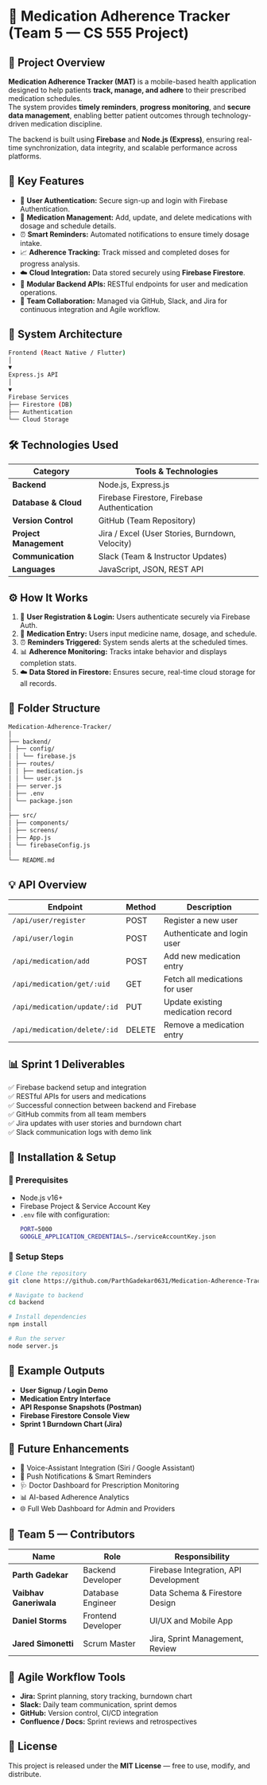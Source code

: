 # 💊 Medication Adherence Tracker (Team 5 — CS 555 Project)

## 📌 Project Overview
**Medication Adherence Tracker (MAT)** is a mobile-based health application designed to help patients **track, manage, and adhere** to their prescribed medication schedules.  
The system provides **timely reminders**, **progress monitoring**, and **secure data management**, enabling better patient outcomes through technology-driven medication discipline.  

The backend is built using **Firebase** and **Node.js (Express)**, ensuring real-time synchronization, data integrity, and scalable performance across platforms.



## 🚀 Key Features
- 🔐 **User Authentication:** Secure sign-up and login with Firebase Authentication.  
- 💊 **Medication Management:** Add, update, and delete medications with dosage and schedule details.  
- ⏰ **Smart Reminders:** Automated notifications to ensure timely dosage intake.  
- 📈 **Adherence Tracking:** Track missed and completed doses for progress analysis.  
- ☁️ **Cloud Integration:** Data stored securely using **Firebase Firestore**.  
- 🧩 **Modular Backend APIs:** RESTful endpoints for user and medication operations.  
- 💬 **Team Collaboration:** Managed via GitHub, Slack, and Jira for continuous integration and Agile workflow.  



## 🧠 System Architecture
```bash
Frontend (React Native / Flutter)
│
▼
Express.js API
│
▼
Firebase Services
├── Firestore (DB)
├── Authentication
└── Cloud Storage
```


## 🛠️ Technologies Used
| Category | Tools & Technologies |
|-----------|----------------------|
| **Backend** | Node.js, Express.js |
| **Database & Cloud** | Firebase Firestore, Firebase Authentication |
| **Version Control** | GitHub (Team Repository) |
| **Project Management** | Jira / Excel (User Stories, Burndown, Velocity) |
| **Communication** | Slack (Team & Instructor Updates) |
| **Languages** | JavaScript, JSON, REST API |



## ⚙️ How It Works
1. 🧾 **User Registration & Login:** Users authenticate securely via Firebase Auth.  
2. 💊 **Medication Entry:** Users input medicine name, dosage, and schedule.  
3. ⏰ **Reminders Triggered:** System sends alerts at the scheduled times.  
4. 📊 **Adherence Monitoring:** Tracks intake behavior and displays completion stats.  
5. ☁️ **Data Stored in Firestore:** Ensures secure, real-time cloud storage for all records.


## 🧩 Folder Structure
```bash
Medication-Adherence-Tracker/
│
├── backend/
│ ├── config/
│ │ └── firebase.js
│ ├── routes/
│ │ ├── medication.js
│ │ └── user.js
│ ├── server.js
│ ├── .env
│ └── package.json
│
├── src/
│ ├── components/
│ ├── screens/
│ ├── App.js
│ └── firebaseConfig.js
│
└── README.md
```


## 💡 API Overview
| Endpoint | Method | Description |
|-----------|--------|-------------|
| `/api/user/register` | POST | Register a new user |
| `/api/user/login` | POST | Authenticate and login user |
| `/api/medication/add` | POST | Add new medication entry |
| `/api/medication/get/:uid` | GET | Fetch all medications for user |
| `/api/medication/update/:id` | PUT | Update existing medication record |
| `/api/medication/delete/:id` | DELETE | Remove a medication entry |



## 📊 Sprint 1 Deliverables
✅ Firebase backend setup and integration  
✅ RESTful APIs for users and medications  
✅ Successful connection between backend and Firebase  
✅ GitHub commits from all team members  
✅ Jira updates with user stories and burndown chart  
✅ Slack communication logs with demo link  



## 🧮 Installation & Setup
### 🔧 Prerequisites
- Node.js v16+  
- Firebase Project & Service Account Key  
- `.env` file with configuration:
  ```bash
  PORT=5000
  GOOGLE_APPLICATION_CREDENTIALS=./serviceAccountKey.json
  ```

### 🧱 Setup Steps
```bash
# Clone the repository
git clone https://github.com/ParthGadekar0631/Medication-Adherence-Tracker.git
```
```bash
# Navigate to backend
cd backend
```

```bash
# Install dependencies
npm install
```

```bash
# Run the server
node server.js
```



## 📸 Example Outputs

- **User Signup / Login Demo**  
- **Medication Entry Interface**  
- **API Response Snapshots (Postman)**  
- **Firebase Firestore Console View**  
- **Sprint 1 Burndown Chart (Jira)**  


## 🎯 Future Enhancements

- 🤖 Voice-Assistant Integration (Siri / Google Assistant)  
- 📱 Push Notifications & Smart Reminders  
- 🩺 Doctor Dashboard for Prescription Monitoring  
- 📊 AI-based Adherence Analytics  
- 🌐 Full Web Dashboard for Admin and Providers  


## 🤝 Team 5 — Contributors

| Name | Role | Responsibility |
|------|------|----------------|
| **Parth Gadekar** | Backend Developer | Firebase Integration, API Development |
| **Vaibhav Ganeriwala** | Database Engineer | Data Schema & Firestore Design |
| **Daniel Storms** | Frontend Developer | UI/UX and Mobile App |
| **Jared Simonetti** | Scrum Master | Jira, Sprint Management, Review |


## 🧭 Agile Workflow Tools

- **Jira:** Sprint planning, story tracking, burndown chart  
- **Slack:** Daily team communication, sprint demos  
- **GitHub:** Version control, CI/CD integration  
- **Confluence / Docs:** Sprint reviews and retrospectives  

## 📄 License

This project is released under the **MIT License** — free to use, modify, and distribute.

 
